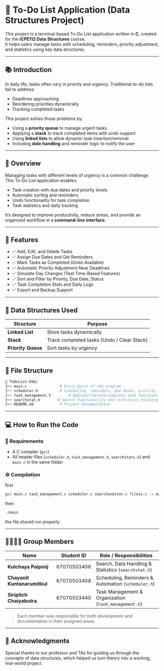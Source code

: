 # 📝 To-Do List Application (Data Structures Project)

This project is a terminal-based To-Do List application written in **C**, created for the **iCPE112 Data Structures** course.  
It helps users manage tasks with scheduling, reminders, priority adjustment, and statistics using key data structures.

---

## 📚 Introduction

In daily life, tasks often vary in priority and urgency. Traditional to-do lists fail to address:
- Deadlines approaching
- Reordering priorities dynamically
- Tracking completed tasks

This project solves those problems by:
- Using a **priority queue** to manage urgent tasks
- Applying a **stack** to track completed items with undo support
- Using **linked lists** to allow dynamic task insertion/removal
- Including **date handling** and reminder logic to notify the user

---
## 📌 Overview

Managing tasks with different levels of urgency is a common challenge.  
This To-Do List application enables:
- Task creation with due dates and priority levels
- Automatic sorting and reminders
- Undo functionality for task completion
- Task statistics and daily tracking

It’s designed to improve productivity, reduce stress, and provide an organized workflow in a **command-line interface**.

---

## 🚀 Features

- ✅ Add, Edit, and Delete Tasks
- ✅ Assign Due Dates and Get Reminders
- ✅ Mark Tasks as Completed (Undo Available)
- ✅ Automatic Priority Adjustment Near Deadlines
- ✅ Simulate Day Changes (Test Time-Based Features)
- ✅ Sort and Filter by Priority, Due Date, Status
- ✅ Task Completion Stats and Daily Logs
- ✅ Export and Backup Support

---

## 🧠 Data Structures Used

| Structure | Purpose |
|-----------|---------|
| **Linked List** | Store tasks dynamically |
| **Stack** | Track completed tasks (Undo / Clear Stack) |
| **Priority Queue** | Sort tasks by urgency |


---


## 📁 File Structure

```bash
📁 ToDoList-DSA/
├── main.c               # Entry point of the program
├── scheduler.h          # Scheduling, reminders, due dates, priority logic
├── task_management.h        # Add/edit/delete/complete task functions
├── searchstat.h        # Search functionality and statistics tracking
├── README.md            # Project documentation
```
---



## 💻 How to Run the Code

### 🧾 Requirements
- A C compiler (`gcc`)
- All header files (`scheduler.h`, `task_management.h`, `searchstats.h`) and `main.c` in the same folder

### ⚙️ Compilation

first
```bash
gcc main.c task_management.c scheduler.c searchandstat.c fileio.c -o main
```
then 
```bash
./main
```
the file should run properly

---

## 👨‍👩‍👧‍👦 Group Members

| Name                        | Student ID    | Role / Responsibilities                    |
|-----------------------------|---------------|---------------------------------------------|
| **Kulchaya Paipinij**       | 67070503406   | Search, Data Handling & Statistics (`searchstat.h`) |
| **Chayanit Kuntanarumitkul** | 67070503408   | Scheduling, Reminders & Automation (`scheduler.h`) |
| **Siripitch Chaiyabutra**   | 67070503440   | Task Management & Organization (`task_management.h`) |

> Each member was responsible for both development and documentation in their assigned areas.

---

## 🌟 Acknowledgments

Special thanks to our professor and TAs for guiding us through the concepts of data structures, which helped us turn theory into a working, real-world project.




